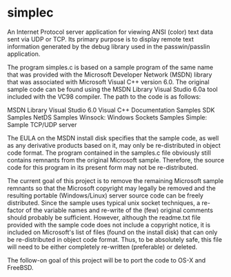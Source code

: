 # simplec
An Internet Protocol server application for viewing ANSI (color) text data sent via UDP or TCP. Its primary purpose is to display remote text information generated by the debug library used in the passwin/passlin application.

The program simples.c is based on a sample program of the same name that was provided with the Microsoft Developer Network (MSDN) library that was associated with Microsoft Visual C++ version 6.0. The original sample code can be found using the MSDN Library Visual Studio 6.0a tool included with the VC98 compiler. The path to the code is as follows:

  MSDN Library Visual Studio 6.0
    Visual C++ Documentation
      Samples
        SDK Samples
          NetDS Samples
            Winsock: Windows Sockets Samples
              Simple: Sample TCP/UDP server

The EULA on the MSDN install disk specifies that the sample code, as well as any derivative products based on it, may only be re-distributed in object code format. The program contained in the samples.c file obviously still contains remnants from the original Microsoft sample. Therefore, the source code for this program in its present form may not be re-distributed.

The current goal of this project is to remove the remaining Microsoft sample remnants so that the Microsoft copyright may legally be removed and the resulting portable (Windows/Linux) server source code can be freely distributed. Since the sample uses typical unix socket techniques, a re-factor of the variable names and re-write of the (few) original comments should probably be sufficient. However, although the readme.txt file provided with the sample code does not include a copyright notice, it is included on Microsoft's list of files (found on the install disk) that can only be re-distributed in object code format. Thus, to be absolutely safe, this file will need to be either completely re-written (preferable) or deleted.

The follow-on goal of this project will be to port the code to OS-X and FreeBSD.
